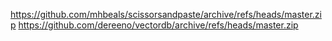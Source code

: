 https://github.com/mhbeals/scissorsandpaste/archive/refs/heads/master.zip
https://github.com/dereeno/vectordb/archive/refs/heads/master.zip

